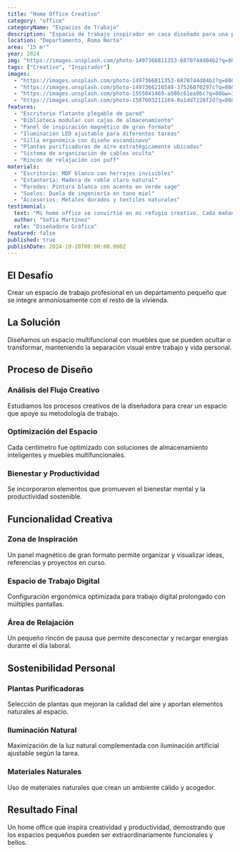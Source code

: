 ```yaml
---
title: "Home Office Creativo"
category: "office"
categoryName: "Espacios de Trabajo"
description: "Espacio de trabajo inspirador en casa diseñado para una profesional creativa. Maximizamos la funcionalidad en un área compacta sin sacrificar el estilo."
location: "Departamento, Roma Norte"
area: "15 m²"
year: 2024
img: "https://images.unsplash.com/photo-1497366811353-6870744d04b2?q=80&w=800&auto=format&fit=crop"
tags: ["Creativo", "Inspirador"]
images:
  - "https://images.unsplash.com/photo-1497366811353-6870744d04b2?q=80&w=1200&auto=format&fit=crop"
  - "https://images.unsplash.com/photo-1497366216548-37526070297c?q=80&w=1200&auto=format&fit=crop"
  - "https://images.unsplash.com/photo-1555041469-a586c61ea9bc?q=80&w=1200&auto=format&fit=crop"
  - "https://images.unsplash.com/photo-1507003211169-0a1dd7228f2d?q=80&w=1200&auto=format&fit=crop"
features:
  - "Escritorio flotante plegable de pared"
  - "Biblioteca modular con cajas de almacenamiento"
  - "Panel de inspiración magnético de gran formato"
  - "Iluminación LED ajustable para diferentes tareas"
  - "Silla ergonómica con diseño escandinavo"
  - "Plantas purificadoras de aire estratégicamente ubicadas"
  - "Sistema de organización de cables oculto"
  - "Rincón de relajación con puff"
materials:
  - "Escritorio: MDF blanco con herrajes invisibles"
  - "Estantería: Madera de roble claro natural"
  - "Paredes: Pintura blanca con acento en verde sage"
  - "Suelos: Duela de ingeniería en tono miel"
  - "Accesorios: Metales dorados y textiles naturales"
testimonial:
  text: "Mi home office se convirtió en mi refugio creativo. Cada mañana me siento motivada a trabajar en este espacio tan bien pensado y organizado."
  author: "Sofía Martínez"
  role: "Diseñadora Gráfica"
featured: false
published: true
publishDate: 2024-10-20T00:00:00.000Z
---
```


## El Desafío

Crear un espacio de trabajo profesional en un departamento pequeño que se integre armoniosamente con el resto de la vivienda.

## La Solución

Diseñamos un espacio multifuncional con muebles que se pueden ocultar o transformar, manteniendo la separación visual entre trabajo y vida personal.

## Proceso de Diseño

### Análisis del Flujo Creativo

Estudiamos los procesos creativos de la diseñadora para crear un espacio que apoye su metodología de trabajo.

### Optimización del Espacio

Cada centímetro fue optimizado con soluciones de almacenamiento inteligentes y muebles multifuncionales.

### Bienestar y Productividad

Se incorporaron elementos que promueven el bienestar mental y la productividad sostenible.

## Funcionalidad Creativa

### Zona de Inspiración

Un panel magnético de gran formato permite organizar y visualizar ideas, referencias y proyectos en curso.

### Espacio de Trabajo Digital

Configuración ergonómica optimizada para trabajo digital prolongado con múltiples pantallas.

### Área de Relajación

Un pequeño rincón de pausa que permite desconectar y recargar energías durante el día laboral.

## Sostenibilidad Personal

### Plantas Purificadoras

Selección de plantas que mejoran la calidad del aire y aportan elementos naturales al espacio.

### Iluminación Natural

Maximización de la luz natural complementada con iluminación artificial ajustable según la tarea.

### Materiales Naturales

Uso de materiales naturales que crean un ambiente cálido y acogedor.

## Resultado Final

Un home office que inspira creatividad y productividad, demostrando que los espacios pequeños pueden ser extraordinariamente funcionales y bellos.